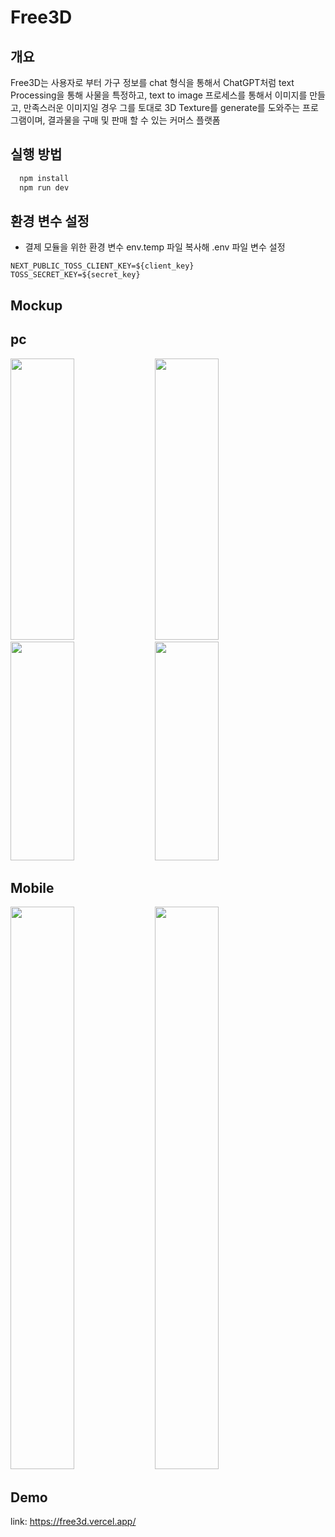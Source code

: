 # Free3D

## 개요

Free3D는 사용자로 부터 가구 정보를 chat 형식을 통해서 ChatGPT처럼 text Processing을 통해 사물을 특정하고, text to image 프로세스를 통해서 이미지를 만들고, 만족스러운 이미지일 경우 그를 토대로 3D Texture를 generate를 도와주는 프로그램이며, 결과물을 구매 및 판매 할 수 있는 커머스 플랫폼

## 실행 방법

```bash
  npm install
  npm run dev
```

## 환경 변수 설정

- 결제 모듈을 위한 환경 변수 env.temp 파일 복사해 .env 파일 변수 설정

```
NEXT_PUBLIC_TOSS_CLIENT_KEY=${client_key}
TOSS_SECRET_KEY=${secret_key}
```

## Mockup
<p style="display: flex, gap: 5px">
  <h2> pc </h2>
  <img src="https://github.com/woosung-dev/G2D/assets/49228858/c08b2f56-f193-4d8c-afb8-8c7adc08c9e1" width="45%" height="450">
  <img src="https://github.com/woosung-dev/G2D/assets/49228858/c234fb14-59a8-40d9-9661-b03d85fb746b" width="45%" height="450">
  <img src="https://github.com/woosung-dev/G2D/assets/49228858/fd681297-3a3b-4dd1-98c4-60b0982a0701" width="45%" height="350">
  <img src="https://github.com/woosung-dev/G2D/assets/49228858/6223faa0-2692-4ea0-97b5-60a78efdcf06" width="45%" height="350">
  <h2> Mobile </h2>
  <img src="https://github.com/woosung-dev/G2D/assets/49228858/aa80e655-9940-436c-bc2b-dbe58e2e50c5" width="45%" height="900">
  <img src="https://github.com/woosung-dev/G2D/assets/49228858/2e64908c-623a-4fa5-aeac-df6d26b9fe50" width="45%" height="900">
</p>

## Demo
link: https://free3d.vercel.app/
